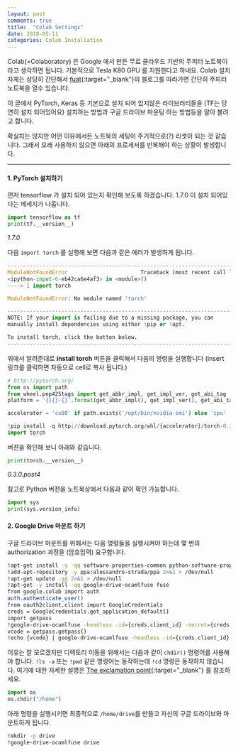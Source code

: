 ```yaml
---
layout: post
comments: true
title:  "Colab Settings"
date: 2018-05-11
categories: Colab Installation
---
```


Colab(=Colaboratory) 은 Google 에서 만든 무료 클라우드 기반의 주피터 노트북이라고 생각하면 됩니다. 기본적으로 Tesla K80 GPU 를 지원한다고 하네요. Colab 설치 자체는 상당히 간단해서 [fuat](https://medium.com/deep-learning-turkey/google-colab-free-gpu-tutorial-e113627b9f5d){:target="_blank"}의 블로그를 따라가면 간단히  주피터 노트북을 열수 있습니다.

이 글에서 PyTorch, Keras 등 기본으로 설치 되어 있지않은 라이브러리들을 (TF는 당연히 설치 되어있어요) 설치하는 방법과 구글 드라이브 마운팅 하는 방법등을 알아 볼려고 합니다.

확실치는 않지만 어떤 이유에서든 노트북의 세팅이 주기적으로(?) 리셋이 되는 것 같습니다. 그래서 오래 사용하지 않으면 아래의 프로세서를 반복해야 하는 상황이 발생합니다.

* * *

#### 1. **PyTorch** 설치하기

먼저 tensorflow 가 설치 되어 있는지 확인해 보도록 하겠습니다. 1.7.0 이 설치 되어있다는 메세지가 나옵니다.
```python
import tensorflow as tf
print(tf.__version__)
```
*1.7.0*

다음 `import torch` 를 실행해 보면 다음과 같은 에러가 발생하게 됩니다.

```python
---------------------------------------------------------------------------
ModuleNotFoundError                       Traceback (most recent call last)
<ipython-input-6-eb42ca6e4af3> in <module>()
----> 1 import torch

ModuleNotFoundError: No module named 'torch'

---------------------------------------------------------------------------
NOTE: If your import is failing due to a missing package, you can
manually install dependencies using either !pip or !apt.

To install torch, click the button below.
---------------------------------------------------------------------------
```

위에서 알려준대로 **install torch** 버튼을 클릭해서 다음의 명령을 실행합니다 (insert 링크를 클릭하면 자동으로 cell로 복사 됩니다.)

```python
# http://pytorch.org/
from os import path
from wheel.pep425tags import get_abbr_impl, get_impl_ver, get_abi_tag
platform = '{}{}-{}'.format(get_abbr_impl(), get_impl_ver(), get_abi_tag())

accelerator = 'cu80' if path.exists('/opt/bin/nvidia-smi') else 'cpu'

!pip install -q http://download.pytorch.org/whl/{accelerator}/torch-0.3.0.post4-{platform}-linux_x86_64.whl torchvision
import torch
```

버젼을 확인해 보니 아래와 같습니다.

```python
print(torch.__version__)
```
*0.3.0.post4*

참고로 Python 버젼을 노트북상에서 다음과 같이 확인 가능합니다.

```python
import sys
print(sys.version_info)
```


#### 2. **Google Drive** 마운트 하기

구글 드라이브 마운트를 위해서는 다음 명령들을 실행시켜야 하는데 몇 번의 authorization 과정을 (암호입력) 요구합니다.

```bash
!apt-get install -y -qq software-properties-common python-software-properties module-init-tools
!add-apt-repository -y ppa:alessandro-strada/ppa 2>&1 > /dev/null
!apt-get update -qq 2>&1 > /dev/null
!apt-get -y install -qq google-drive-ocamlfuse fuse
from google.colab import auth
auth.authenticate_user()
from oauth2client.client import GoogleCredentials
creds = GoogleCredentials.get_application_default()
import getpass
!google-drive-ocamlfuse -headless -id={creds.client_id} -secret={creds.client_secret} < /dev/null 2>&1 | grep URL
vcode = getpass.getpass()
!echo {vcode} | google-drive-ocamlfuse -headless -id={creds.client_id} -secret={creds.client_secret}
```

이유는 잘 모르겠지만 디렉토리 이동을 위해서는 다음과 같이 `chdir()` 명령어를 사용해야 합니다. `!ls -a` 또는 `!pwd` 같은 명령어는 동작하는데 `!cd` 명령은 동작하지 않습니다. 여기에 대한 자세한 설명은 [The exclamation point](https://github.com/sr320/course-fish546-2016/issues/28){:target="_blank"} 를 참조하세요.

```python
import os
os.chdir("/home")
```

아래 명령을 실행시키면 최종적으로 `/home/drive`를 만들고 자신의 구글 드라이브와 마운트하게 됩니다.

```bash
!mkdir -p drive
!google-drive-ocamlfuse drive
```